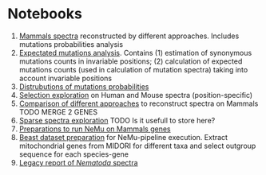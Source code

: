 # Notebooks

1. [Mammals spectra](./mammals_spectra_cats.ipynb) reconstructed by different approaches. Includes mutations probabilities analysis
2. [Expectated mutations analysis](./expectations_analysis.ipynb). Contains (1) estimation of synonymous mutations counts in invariable positions; (2) calculation of expected mutations counts (used in calculation of mutation spectra) taking into account invariable positions
3. [Distrubutions of mutations probabilities](./analyse_mutations.ipynb)
4. [Selection exploration](./position_analysis.ipynb) on Human and Mouse spectra (position-specific)
5. [Comparison of different approaches](./pastml_report_mammals_nd1.ipynb) to reconstruct spectra on Mammals TODO MERGE 2 GENES
6. [Sparse spectra exploration](./explore_sparse_spectra.ipynb) TODO Is it usefull to store here?
7. [Preparations to run NeMu on Mammals genes](./prepare_mammals_aln.ipynb) 
8. [Beast dataset preparation](./prepare_beasts_datasets.ipynb) for NeMu-pipeline execution. Extract mitochondrial genes from MIDORI for different taxa and select outgroup sequence for each species-gene
9. [Legacy report of *Nematoda* spectra](./_pastml_report_nematoda.ipynb)
